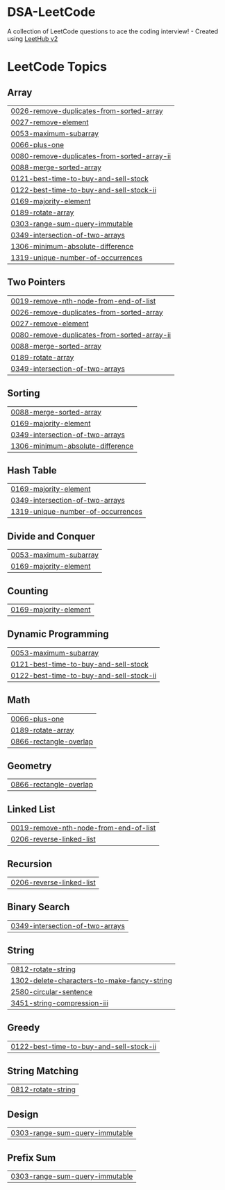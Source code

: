 # DSA-LeetCode
A collection of LeetCode questions to ace the coding interview! - Created using [LeetHub v2](https://github.com/arunbhardwaj/LeetHub-2.0)

<!---LeetCode Topics Start-->
# LeetCode Topics
## Array
|  |
| ------- |
| [0026-remove-duplicates-from-sorted-array](https://github.com/Dheenadayalan-Dhanapal/DSA-LeetCode/tree/master/0026-remove-duplicates-from-sorted-array) |
| [0027-remove-element](https://github.com/Dheenadayalan-Dhanapal/DSA-LeetCode/tree/master/0027-remove-element) |
| [0053-maximum-subarray](https://github.com/Dheenadayalan-Dhanapal/DSA-LeetCode/tree/master/0053-maximum-subarray) |
| [0066-plus-one](https://github.com/Dheenadayalan-Dhanapal/DSA-LeetCode/tree/master/0066-plus-one) |
| [0080-remove-duplicates-from-sorted-array-ii](https://github.com/Dheenadayalan-Dhanapal/DSA-LeetCode/tree/master/0080-remove-duplicates-from-sorted-array-ii) |
| [0088-merge-sorted-array](https://github.com/Dheenadayalan-Dhanapal/DSA-LeetCode/tree/master/0088-merge-sorted-array) |
| [0121-best-time-to-buy-and-sell-stock](https://github.com/Dheenadayalan-Dhanapal/DSA-LeetCode/tree/master/0121-best-time-to-buy-and-sell-stock) |
| [0122-best-time-to-buy-and-sell-stock-ii](https://github.com/Dheenadayalan-Dhanapal/DSA-LeetCode/tree/master/0122-best-time-to-buy-and-sell-stock-ii) |
| [0169-majority-element](https://github.com/Dheenadayalan-Dhanapal/DSA-LeetCode/tree/master/0169-majority-element) |
| [0189-rotate-array](https://github.com/Dheenadayalan-Dhanapal/DSA-LeetCode/tree/master/0189-rotate-array) |
| [0303-range-sum-query-immutable](https://github.com/Dheenadayalan-Dhanapal/DSA-LeetCode/tree/master/0303-range-sum-query-immutable) |
| [0349-intersection-of-two-arrays](https://github.com/Dheenadayalan-Dhanapal/DSA-LeetCode/tree/master/0349-intersection-of-two-arrays) |
| [1306-minimum-absolute-difference](https://github.com/Dheenadayalan-Dhanapal/DSA-LeetCode/tree/master/1306-minimum-absolute-difference) |
| [1319-unique-number-of-occurrences](https://github.com/Dheenadayalan-Dhanapal/DSA-LeetCode/tree/master/1319-unique-number-of-occurrences) |
## Two Pointers
|  |
| ------- |
| [0019-remove-nth-node-from-end-of-list](https://github.com/Dheenadayalan-Dhanapal/DSA-LeetCode/tree/master/0019-remove-nth-node-from-end-of-list) |
| [0026-remove-duplicates-from-sorted-array](https://github.com/Dheenadayalan-Dhanapal/DSA-LeetCode/tree/master/0026-remove-duplicates-from-sorted-array) |
| [0027-remove-element](https://github.com/Dheenadayalan-Dhanapal/DSA-LeetCode/tree/master/0027-remove-element) |
| [0080-remove-duplicates-from-sorted-array-ii](https://github.com/Dheenadayalan-Dhanapal/DSA-LeetCode/tree/master/0080-remove-duplicates-from-sorted-array-ii) |
| [0088-merge-sorted-array](https://github.com/Dheenadayalan-Dhanapal/DSA-LeetCode/tree/master/0088-merge-sorted-array) |
| [0189-rotate-array](https://github.com/Dheenadayalan-Dhanapal/DSA-LeetCode/tree/master/0189-rotate-array) |
| [0349-intersection-of-two-arrays](https://github.com/Dheenadayalan-Dhanapal/DSA-LeetCode/tree/master/0349-intersection-of-two-arrays) |
## Sorting
|  |
| ------- |
| [0088-merge-sorted-array](https://github.com/Dheenadayalan-Dhanapal/DSA-LeetCode/tree/master/0088-merge-sorted-array) |
| [0169-majority-element](https://github.com/Dheenadayalan-Dhanapal/DSA-LeetCode/tree/master/0169-majority-element) |
| [0349-intersection-of-two-arrays](https://github.com/Dheenadayalan-Dhanapal/DSA-LeetCode/tree/master/0349-intersection-of-two-arrays) |
| [1306-minimum-absolute-difference](https://github.com/Dheenadayalan-Dhanapal/DSA-LeetCode/tree/master/1306-minimum-absolute-difference) |
## Hash Table
|  |
| ------- |
| [0169-majority-element](https://github.com/Dheenadayalan-Dhanapal/DSA-LeetCode/tree/master/0169-majority-element) |
| [0349-intersection-of-two-arrays](https://github.com/Dheenadayalan-Dhanapal/DSA-LeetCode/tree/master/0349-intersection-of-two-arrays) |
| [1319-unique-number-of-occurrences](https://github.com/Dheenadayalan-Dhanapal/DSA-LeetCode/tree/master/1319-unique-number-of-occurrences) |
## Divide and Conquer
|  |
| ------- |
| [0053-maximum-subarray](https://github.com/Dheenadayalan-Dhanapal/DSA-LeetCode/tree/master/0053-maximum-subarray) |
| [0169-majority-element](https://github.com/Dheenadayalan-Dhanapal/DSA-LeetCode/tree/master/0169-majority-element) |
## Counting
|  |
| ------- |
| [0169-majority-element](https://github.com/Dheenadayalan-Dhanapal/DSA-LeetCode/tree/master/0169-majority-element) |
## Dynamic Programming
|  |
| ------- |
| [0053-maximum-subarray](https://github.com/Dheenadayalan-Dhanapal/DSA-LeetCode/tree/master/0053-maximum-subarray) |
| [0121-best-time-to-buy-and-sell-stock](https://github.com/Dheenadayalan-Dhanapal/DSA-LeetCode/tree/master/0121-best-time-to-buy-and-sell-stock) |
| [0122-best-time-to-buy-and-sell-stock-ii](https://github.com/Dheenadayalan-Dhanapal/DSA-LeetCode/tree/master/0122-best-time-to-buy-and-sell-stock-ii) |
## Math
|  |
| ------- |
| [0066-plus-one](https://github.com/Dheenadayalan-Dhanapal/DSA-LeetCode/tree/master/0066-plus-one) |
| [0189-rotate-array](https://github.com/Dheenadayalan-Dhanapal/DSA-LeetCode/tree/master/0189-rotate-array) |
| [0866-rectangle-overlap](https://github.com/Dheenadayalan-Dhanapal/DSA-LeetCode/tree/master/0866-rectangle-overlap) |
## Geometry
|  |
| ------- |
| [0866-rectangle-overlap](https://github.com/Dheenadayalan-Dhanapal/DSA-LeetCode/tree/master/0866-rectangle-overlap) |
## Linked List
|  |
| ------- |
| [0019-remove-nth-node-from-end-of-list](https://github.com/Dheenadayalan-Dhanapal/DSA-LeetCode/tree/master/0019-remove-nth-node-from-end-of-list) |
| [0206-reverse-linked-list](https://github.com/Dheenadayalan-Dhanapal/DSA-LeetCode/tree/master/0206-reverse-linked-list) |
## Recursion
|  |
| ------- |
| [0206-reverse-linked-list](https://github.com/Dheenadayalan-Dhanapal/DSA-LeetCode/tree/master/0206-reverse-linked-list) |
## Binary Search
|  |
| ------- |
| [0349-intersection-of-two-arrays](https://github.com/Dheenadayalan-Dhanapal/DSA-LeetCode/tree/master/0349-intersection-of-two-arrays) |
## String
|  |
| ------- |
| [0812-rotate-string](https://github.com/Dheenadayalan-Dhanapal/DSA-LeetCode/tree/master/0812-rotate-string) |
| [1302-delete-characters-to-make-fancy-string](https://github.com/Dheenadayalan-Dhanapal/DSA-LeetCode/tree/master/1302-delete-characters-to-make-fancy-string) |
| [2580-circular-sentence](https://github.com/Dheenadayalan-Dhanapal/DSA-LeetCode/tree/master/2580-circular-sentence) |
| [3451-string-compression-iii](https://github.com/Dheenadayalan-Dhanapal/DSA-LeetCode/tree/master/3451-string-compression-iii) |
## Greedy
|  |
| ------- |
| [0122-best-time-to-buy-and-sell-stock-ii](https://github.com/Dheenadayalan-Dhanapal/DSA-LeetCode/tree/master/0122-best-time-to-buy-and-sell-stock-ii) |
## String Matching
|  |
| ------- |
| [0812-rotate-string](https://github.com/Dheenadayalan-Dhanapal/DSA-LeetCode/tree/master/0812-rotate-string) |
## Design
|  |
| ------- |
| [0303-range-sum-query-immutable](https://github.com/Dheenadayalan-Dhanapal/DSA-LeetCode/tree/master/0303-range-sum-query-immutable) |
## Prefix Sum
|  |
| ------- |
| [0303-range-sum-query-immutable](https://github.com/Dheenadayalan-Dhanapal/DSA-LeetCode/tree/master/0303-range-sum-query-immutable) |
<!---LeetCode Topics End-->